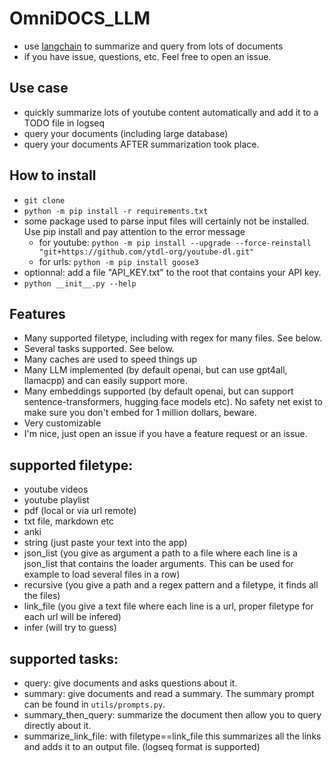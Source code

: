 # OmniDOCS_LLM
* use [langchain](langchain.readthedocs.io/) to summarize and query from lots of documents
* if you have issue, questions, etc. Feel free to open an issue.

## Use case
* quickly summarize lots of youtube content automatically and add it to a TODO file in logseq
* query your documents (including large database)
* query your documents AFTER summarization took place.


## How to install
* `git clone`
* `python -m pip install -r requirements.txt`
* some package used to parse input files will certainly not be installed. Use pip install and pay attention to the error message
    * for youtube: `python -m pip install --upgrade --force-reinstall "git+https://github.com/ytdl-org/youtube-dl.git"`
    * for urls: `python -m pip install goose3`
* optionnal: add a file "API_KEY.txt" to the root that contains your API key.
* `python __init__.py --help`

## Features
* Many supported filetype, including with regex for many files. See below.
* Several tasks supported. See below.
* Many caches are used to speed things up
* Many LLM implemented (by default openai, but can use gpt4all, llamacpp) and can easily support more.
* Many embeddings supported (by default openai, but can support sentence-transformers, hugging face models etc). No safety net exist to make sure you don't embed for 1 million dollars, beware.
* Very customizable
* I'm nice, just open an issue if you have a feature request or an issue.

## supported filetype:
* youtube videos
* youtube playlist
* pdf (local or via url remote)
* txt file, markdown etc
* anki
* string (just paste your text into the app)
* json_list (you give as argument a path to a file where each line is a json_list that contains the loader arguments. This can be used for example to load several files in a row)
* recursive (you give a path and a regex pattern and a filetype, it finds all the files)
* link_file (you give a text file where each line is a url, proper filetype for each url will be infered)
* infer (will try to guess)

## supported tasks:
* query: give documents and asks questions about it.
* summary: give documents and read a summary. The summary prompt can be found in `utils/prompts.py`.
* summary_then_query: summarize the document then allow you to query directly about it.
* summarize_link_file: with filetype==link_file this summarizes all the links and adds it to an output file. (logseq format is supported)
